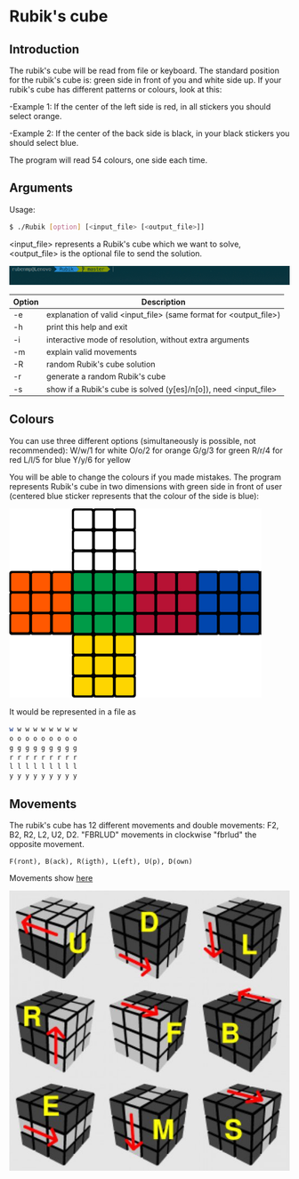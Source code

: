 # Rubik's cube

## Introduction
The rubik's cube will be read from file or keyboard.
The standard position for the rubik's cube is: green side in front of you and white side up.
If your rubik's cube has different patterns or colours, look at this:

-Example 1: If the center of the left side is red, in all stickers you should select orange.

-Example 2: If the center of the back side is black, in your black stickers you should select blue.

The program will read 54 colours, one side each time.


## Arguments
Usage:
``` bash
$ ./Rubik [option] [<input_file> [<output_file>]]
```
<input_file> represents a Rubik's cube which we want to solve, <output_file> is the optional file to send the solution.

![Demo Gurú](./img/rubik.gif)

| Option | Description |
|----|--
| -e | explanation of valid <input_file> (same format for <output_file>) |
| -h | print this help and exit |
| -i | interactive mode of resolution, without extra arguments |
| -m | explain valid movements |
| -R | random Rubik's cube solution |
| -r | generate a random Rubik's cube |
| -s | show if a Rubik's cube is solved (y[es]/n[o]), need <input_file> |


## Colours
You can use three different options (simultaneously is possible, not recommended):
   W/w/1 for white
   O/o/2 for orange
   G/g/3 for green
   R/r/4 for red
   L/l/5 for blue
   Y/y/6 for yellow

You will be able to change the colours if you made mistakes. The program represents Rubik's cube in two dimensions with green side in front of user (centered blue sticker represents that the colour of the side is blue):

![Colours](./img/colours.jpeg "Colours")

It would be represented in a file as
``` bash
w w w w w w w w w
o o o o o o o o o
g g g g g g g g g
r r r r r r r r r
l l l l l l l l l
y y y y y y y y y

```


## Movements
The rubik's cube has 12 different movements and double movements: F2, B2, R2, L2, U2, D2.
"FBRLUD" movements in clockwise
"fbrlud" the opposite movement.

    F(ront), B(ack), R(igth), L(eft), U(p), D(own)

Movements show [here](https://3.bp.blogspot.com/-5y7ekVApbt8/VvJ40lJw88I/AAAAAAAAACw/w4B-XgQTk5A6HPNHOqWRivWTt_cESvFcw/s1600/7997215_f520.jpg)

![Movements](./img/movements.jpg "Movements")
